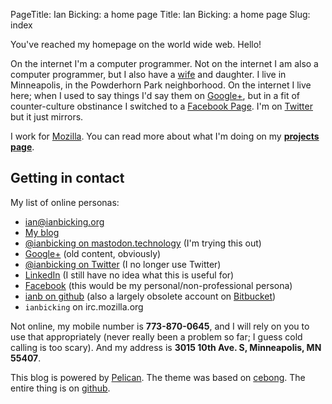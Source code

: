 PageTitle: Ian Bicking: a home page
Title: Ian Bicking: a home page
Slug: index

You've reached my homepage on the world wide web.  Hello!

On the internet I'm a computer programmer.  Not on the internet I am also a computer programmer, but I also have a [wife](http://emilymurphy.com) and daughter. I live in Minneapolis, in the Powderhorn Park neighborhood.  On the internet I live here; when I used to say things I'd say them on [Google+](https://plus.google.com/+IanBicking/posts), but in a fit of counter-culture obstinance I switched to a [Facebook Page](https://www.facebook.com/ibicking).  I'm on [Twitter](https://twitter.com/ianbicking) but it just mirrors.

I work for [Mozilla](http://www.mozilla.org/).  You can read more about what I'm doing on my [**projects page**](/projects.html).

## Getting in contact

My list of online personas:

- [ian@ianbicking.org](mailto:ian@ianbicking.org)
- [My blog](/blog/)
- [@ianbicking on mastodon.technology](https://mastodon.technology/@ianbicking) (I'm trying this out)
- [Google+](https://plus.google.com/+IanBicking/posts) (old content, obviously)
- [@ianbicking on Twitter](https://twitter.com/ianbicking) (I no longer use Twitter)
- [LinkedIn](http://www.linkedin.com/in/ianbicking) (I still have no idea what this is useful for)
- [Facebook](https://www.facebook.com/ianbicking) (this would be my personal/non-professional persona)
- [ianb on github](https://github.com/ianb/) (also a largely obsolete account on [Bitbucket](https://bitbucket.org/ianb))
- `ianbicking` on irc.mozilla.org

Not online, my mobile number is **773-870-0645**, and I will rely on you to use that appropriately (never really been a problem so far; I guess cold calling is too scary).  And my address is **3015 10th Ave. S, Minneapolis, MN 55407**.

This blog is powered by [Pelican](http://getpelican.com/).  The theme was based on [cebong](http://github.com/getpelican/pelican-themes). The entire thing is on [github](https://github.com/ianb/blog).
